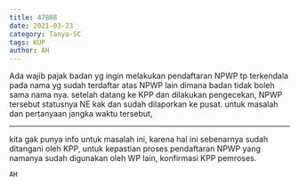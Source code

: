```yaml
---
title: 47868
date: 2021-03-23
category: Tanya-SC
tags: KUP
author: AH
---
```


Ada wajib pajak badan yg ingin melakukan pendaftaran NPWP tp terkendala pada nama yg sudah terdaftar atas NPWP lain dimana badan tidak boleh sama nama nya. setelah datang ke KPP dan dilakukan pengecekan, NPWP tersebut statusnya NE kak dan sudah dilaporkan ke pusat. untuk masalah dan pertanyaan jangka waktu tersebut,

---

kita gak punya info untuk masalah ini, karena hal ini sebenarnya sudah ditangani oleh KPP, untuk kepastian proses pendaftaran NPWP yang namanya sudah digunakan oleh WP lain, konfirmasi KPP pemroses.

`AH`
